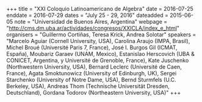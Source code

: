 +++
title = "XXI Coloquio Latinoamericano de Algebra"
date = 2016-07-25
enddate = 2016-07-29
dates = "July 25 - 29, 2016"
dateadded = 2015-06-05
note = "Universidad de Buenos Aires, Argentina"
webpage = "http://cms.dm.uba.ar/actividades/congresos/XXICLA/index_e_html"
organisers = "Guillermo Cortiñas, Teresa Krick, Andrea Solotar"
speakers = "Marcelo Aguiar (Cornell University, USA),
Carolina Araujo (IMPA, Brasil), 
Michel Broué (Université Paris 7, France), José I. Burgos Gil (ICMAT, España),
Moubariz Garaev (UNAM, Mexico),
Estanislao Herscovich (UBA & CONICET, Argentina, y Université de Grenoble, France), 
Kate Juschenko (Northwestern University, USA),
Bernard Leclerc (Université de Caen, France),
Agata Smoktunowicz (University of Edinburgh, UK),
Sergei Starchenko (University of Notre Dame, USA),
Bernd Sturmfels (U.C. Berkeley, USA),
Andreas Thom (Technische Universität Dresden, Deutschland),
Gordana Todorov (Northeastern University, USA)"
+++
